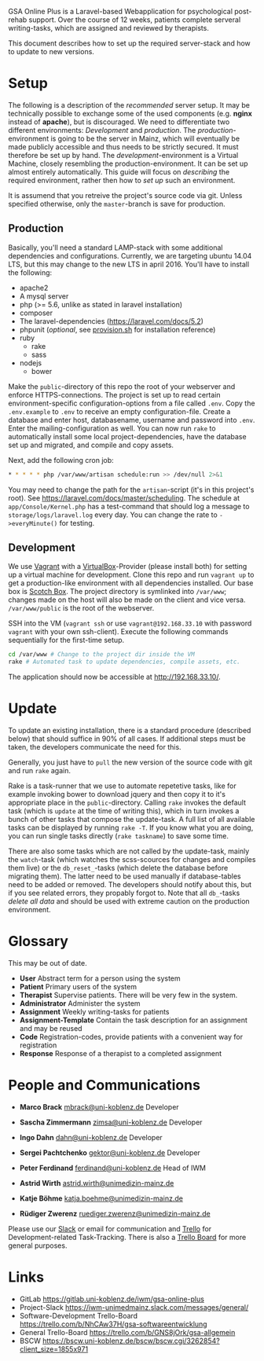 GSA Online Plus is a Laravel-based Webapplication for psychological post-rehab support. Over the course of 12 weeks, patients complete serveral writing-tasks, which are assigned and reviewed by therapists.

This document describes how to set up the required server-stack and how to update to new versions.



# Setup
The following is a description of the *recommended* server setup. It may be technically possible to exchange some of the used components (e.g. **nginx** instead of **apache**), but is discouraged. We need to differentiate two different environments: *Development* and *production*. The *production*-environment is going to be the server in Mainz, which will eventually be made publicly accessible and thus needs to be strictly secured. It must therefore be set up by hand. The *development*-environment is a Virtual Machine, closely resembling the production-environment. It can be set up almost entirely automatically. This guide will focus on *describing* the required environment, rather then how to *set up* such an environment.

It is assumend that you retreive the project's source code via git. Unless specified otherwise, only the `master`-branch is save for production.


## Production
Basically, you'll need a standard LAMP-stack with some additional dependencies and configurations. Currently, we are targeting ubuntu 14.04 LTS, but this may change to the new LTS in april 2016. You'll have to install the following:

* apache2
* A mysql server
* php (>= 5.6, unlike as stated in laravel installation)
* composer
* The laravel-dependencies (<https://laravel.com/docs/5.2>)
* phpunit (*optional*, see [provision.sh](provision.sh) for installation reference)
* ruby
  * rake
  * sass
* nodejs
  * bower

Make the `public`-directory of this repo the root of your webserver and enforce HTTPS-connections. The project is set up to read certain environment-specific configuration-options from a file called `.env`. Copy the `.env.example` to `.env` to receive an empty configuration-file. Create a database and enter host, databasename, username and password into `.env`. Enter the mailing-configuration as well. You can now run `rake` to automatically install some local project-dependencies, have the database set up and migrated, and compile and copy assets.

Next, add the following cron job:

``` bash
* * * * * php /var/www/artisan schedule:run >> /dev/null 2>&1
```

You may need to change the path for the `artisan`-script (it's in this project's root). See <https://laravel.com/docs/master/scheduling>. The schedule at `app/Console/Kernel.php` has a test-command that should log a message to `storage/logs/laravel.log` every day. You can change the rate to `->everyMinute()` for testing.


## Development
We use [Vagrant](https://www.vagrantup.com/) with a [VirtualBox](https://www.virtualbox.org/)-Provider (please install both) for setting up a virtual machine for development. Clone this repo and run `vagrant up` to get a production-like environment with all dependencies installed. Our base box is [Scotch Box](https://box.scotch.io/). The project directory is symlinked into `/var/www`; changes made on the host will also be made on the client and vice versa. `/var/www/public` is the root of the webserver.

SSH into the VM (`vagrant ssh` or use `vagrant@192.168.33.10` with password `vagrant` with your own ssh-client). Execute the following commands sequentially for the first-time setup.

``` bash
cd /var/www # Change to the project dir inside the VM
rake # Automated task to update dependencies, compile assets, etc.
```

The application should now be accessible at <http://192.168.33.10/>.



# Update
To update an existing installation, there is a standard procedure (described below) that should suffice in 90% of all cases. If additional steps must be taken, the developers communicate the need for this.

Generally, you just have to `pull` the new version of the source code with git and run `rake` again.

Rake is a task-runner that we use to automate repetetive tasks, like for example invoking bower to download jquery and then copy it to it's appropriate place in the `public`-directory. Calling `rake` invokes the default task (which is `update` at the time of writing this), which in turn invokes a bunch of other tasks that compose the update-task. A full list of all available tasks can be displayed by running `rake -T`. If you know what you are doing, you can run single tasks directly (`rake taskname`) to save some time.

There are also some tasks which are not called by the update-task, mainly the `watch`-task (which watches the scss-scources for changes and compiles them live) or the `db_reset_`-tasks (which delete the database before migrating them). The latter need to be used manually if database-tables need to be added or removed. The developers should notify about this, but if you see related errors, they propably forgot to. Note that all `db_`-tasks *delete all data* and should be used with extreme caution on the production environment.



# Glossary
This may be out of date.

* **User** Abstract term for a person using the system
* **Patient** Primary users of the system
* **Therapist** Supervise patients. There will be very few in the system.
* **Administrator** Administer the system
* **Assignment** Weekly writing-tasks for patients
* **Assignment-Template** Contain the task description for an assignment and may be reused
* **Code** Registration-codes, provide patients with a convenient way for registration
* **Response** Response of a therapist to a completed assignment

# People and Communications
* **Marco Brack** <mbrack@uni-koblenz.de> Developer
* **Sascha Zimmermann** <zimsa@uni-koblenz.de> Developer
* **Ingo Dahn** <dahn@uni-koblenz.de> Developer
* **Sergei Pachtchenko** <gektor@uni-koblenz.de> Developer

* **Peter Ferdinand** <ferdinand@uni-koblenz.de> Head of IWM
* **Astrid Wirth** <astrid.wirth@unimedizin-mainz.de>
* **Katje Böhme** <katja.boehme@unimedizin-mainz.de>
* **Rüdiger Zwerenz** <ruediger.zwerenz@unimedizin-mainz.de>

Please use our [Slack](https://iwm-unimedmainz.slack.com/messages/general/) or email for communication and [Trello](https://trello.com/b/NhCAw37H/gsa-softwareentwicklung) for Development-related Task-Tracking. There is also a [Trello Board](https://trello.com/b/GNS8jOrk/gsa-allgemein) for more general purposes.

# Links
* GitLab https://gitlab.uni-koblenz.de/iwm/gsa-online-plus
* Project-Slack https://iwm-unimedmainz.slack.com/messages/general/
* Software-Development Trello-Board https://trello.com/b/NhCAw37H/gsa-softwareentwicklung
* General Trello-Board https://trello.com/b/GNS8jOrk/gsa-allgemein
* BSCW https://bscw.uni-koblenz.de/bscw/bscw.cgi/3262854?client_size=1855x971
